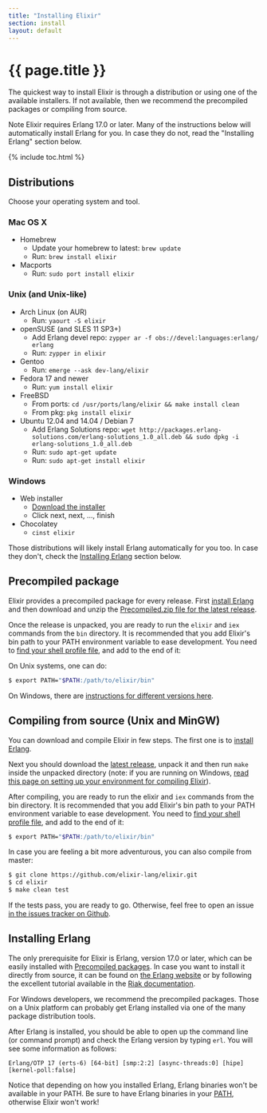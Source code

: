 ```yaml
---
title: "Installing Elixir"
section: install
layout: default
---
```


# {{ page.title }}

The quickest way to install Elixir is through a distribution or using one of the available installers. If not available, then we recommend the precompiled packages or compiling from source.

Note Elixir requires Erlang 17.0 or later. Many of the instructions below will automatically install Erlang for you. In case they do not, read the "Installing Erlang" section below.

{% include toc.html %}

## Distributions

Choose your operating system and tool.

### Mac OS X

  * Homebrew
    * Update your homebrew to latest: `brew update`
    * Run: `brew install elixir`
  * Macports
    * Run: `sudo port install elixir`

### Unix (and Unix-like)

  * Arch Linux (on AUR)
    * Run: `yaourt -S elixir`
  * openSUSE (and SLES 11 SP3+)
    * Add Erlang devel repo: `zypper ar -f obs://devel:languages:erlang/ erlang`
    * Run: `zypper in elixir`
  * Gentoo
    * Run: `emerge --ask dev-lang/elixir`
  * Fedora 17 and newer
    * Run: `yum install elixir`
  * FreeBSD
    * From ports: `cd /usr/ports/lang/elixir && make install clean`
    * From pkg: `pkg install elixir`
  * Ubuntu 12.04 and 14.04 / Debian 7
    * Add Erlang Solutions repo: `wget http://packages.erlang-solutions.com/erlang-solutions_1.0_all.deb && sudo dpkg -i erlang-solutions_1.0_all.deb`
    * Run: `sudo apt-get update`
    * Run: `sudo apt-get install elixir`

### Windows

  * Web installer
    * [Download the installer](http://s3.hex.pm/elixir-websetup.exe)
    * Click next, next, ..., finish
  * Chocolatey
    * `cinst elixir`

Those distributions will likely install Erlang automatically for you too. In case they don't, check the [Installing Erlang](/install.html#4-installing-erlang) section below.

## Precompiled package

Elixir provides a precompiled package for every release. First [install Erlang](/install.html#4-installing-erlang) and then download and unzip the [Precompiled.zip file for the latest release](https://github.com/elixir-lang/elixir/releases/).

Once the release is unpacked, you are ready to run the `elixir` and `iex` commands from the `bin` directory. It is recommended that you add Elixir's bin path to your PATH environment variable to ease development. You need to [find your shell profile file](http://unix.stackexchange.com/a/117470/101951), and add to the end of it: 

On Unix systems, one can do:

```bash
$ export PATH="$PATH:/path/to/elixir/bin"
```

On Windows, there are [instructions for different versions here](http://www.computerhope.com/issues/ch000549.htm).

## Compiling from source (Unix and MinGW)

You can download and compile Elixir in few steps. The first one is to [install Erlang](/install.html#4-installing-erlang).

Next you should download the [latest release](https://github.com/elixir-lang/elixir/releases/), unpack it and then run `make` inside the unpacked directory (note: if you are running on Windows, [read this page on setting up your environment for compiling Elixir](https://github.com/elixir-lang/elixir/wiki/Windows)).

After compiling, you are ready to run the elixir and `iex` commands from the bin directory. It is recommended that you add Elixir's bin path to your PATH environment variable to ease development. You need to [find your shell profile file](http://unix.stackexchange.com/a/117470/101951), and add to the end of it: 

```bash
$ export PATH="$PATH:/path/to/elixir/bin"
```

In case you are feeling a bit more adventurous, you can also compile from master:

```bash
$ git clone https://github.com/elixir-lang/elixir.git
$ cd elixir
$ make clean test
```

If the tests pass, you are ready to go. Otherwise, feel free to open an issue [in the issues tracker on Github](https://github.com/elixir-lang/elixir).

## Installing Erlang

The only prerequisite for Elixir is Erlang, version 17.0 or later, which can be easily installed with [Precompiled packages](https://www.erlang-solutions.com/downloads/download-erlang-otp). In case you want to install it directly from source, it can be found on [the Erlang website](http://www.erlang.org/download.html) or by following the excellent tutorial available in the [Riak documentation](http://docs.basho.com/riak/1.3.0/tutorials/installation/Installing-Erlang/).

For Windows developers, we recommend the precompiled packages. Those on a Unix platform can probably get Erlang installed via one of the many package distribution tools.

After Erlang is installed, you should be able to open up the command line (or command prompt) and check the Erlang version by typing `erl`. You will see some information as follows:

    Erlang/OTP 17 (erts-6) [64-bit] [smp:2:2] [async-threads:0] [hipe] [kernel-poll:false]

Notice that depending on how you installed Erlang, Erlang binaries won't be available in your PATH. Be sure to have Erlang binaries in your [PATH](http://en.wikipedia.org/wiki/Environment_variable), otherwise Elixir won't work!
